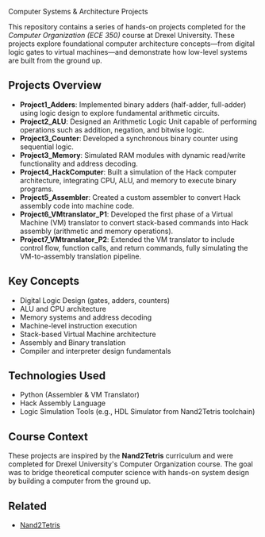 Computer Systems & Architecture Projects

This repository contains a series of hands-on projects completed for the *Computer Organization (ECE 350)* course at Drexel University. These projects explore foundational computer architecture concepts—from digital logic gates to virtual machines—and demonstrate how low-level systems are built from the ground up.

## Projects Overview

- **Project1_Adders**: Implemented binary adders (half-adder, full-adder) using logic design to explore fundamental arithmetic circuits.
- **Project2_ALU**: Designed an Arithmetic Logic Unit capable of performing operations such as addition, negation, and bitwise logic.
- **Project3_Counter**: Developed a synchronous binary counter using sequential logic.
- **Project3_Memory**: Simulated RAM modules with dynamic read/write functionality and address decoding.
- **Project4_HackComputer**: Built a simulation of the Hack computer architecture, integrating CPU, ALU, and memory to execute binary programs.
- **Project5_Assembler**: Created a custom assembler to convert Hack assembly code into machine code.
- **Project6_VMtranslator_P1**: Developed the first phase of a Virtual Machine (VM) translator to convert stack-based commands into Hack assembly (arithmetic and memory operations).
- **Project7_VMtranslator_P2**: Extended the VM translator to include control flow, function calls, and return commands, fully simulating the VM-to-assembly translation pipeline.

## Key Concepts

- Digital Logic Design (gates, adders, counters)
- ALU and CPU architecture
- Memory systems and address decoding
- Machine-level instruction execution
- Stack-based Virtual Machine architecture
- Assembly and Binary translation
- Compiler and interpreter design fundamentals

## Technologies Used

- Python (Assembler & VM Translator)
- Hack Assembly Language
- Logic Simulation Tools (e.g., HDL Simulator from Nand2Tetris toolchain)

##  Course Context

These projects are inspired by the **Nand2Tetris** curriculum and were completed for Drexel University's Computer Organization course. The goal was to bridge theoretical computer science with hands-on system design by building a computer from the ground up.

##  Related

- [Nand2Tetris](https://www.nand2tetris.org/)
